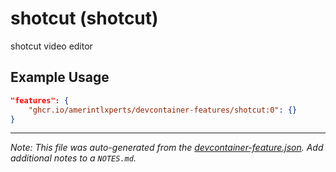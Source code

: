 
# shotcut (shotcut)

shotcut video editor

## Example Usage

```json
"features": {
    "ghcr.io/amerintlxperts/devcontainer-features/shotcut:0": {}
}
```





---

_Note: This file was auto-generated from the [devcontainer-feature.json](https://github.com/amerintlxperts/devcontainer-features/blob/main/src/shotcut/devcontainer-feature.json).  Add additional notes to a `NOTES.md`._
